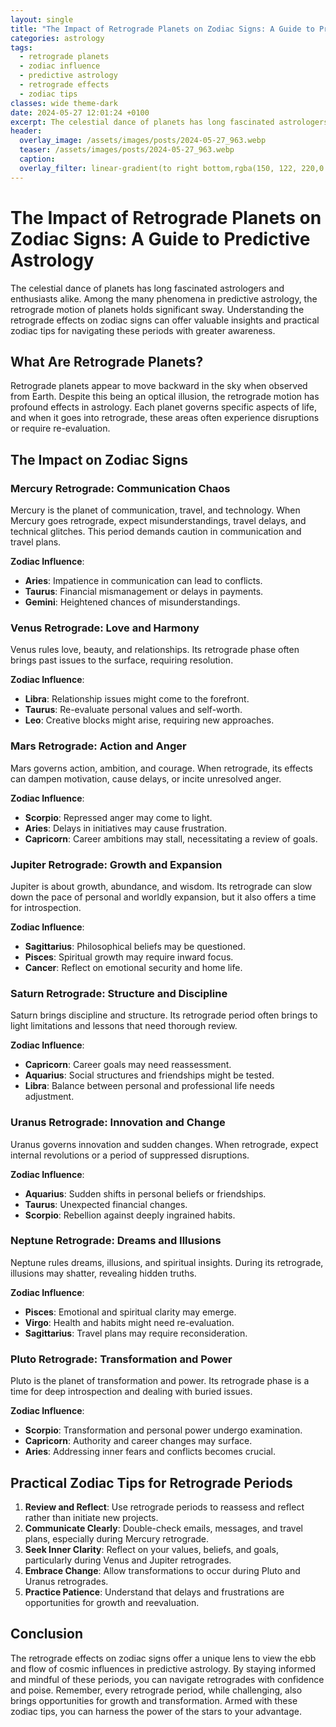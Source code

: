 ```yaml
---
layout: single
title: "The Impact of Retrograde Planets on Zodiac Signs: A Guide to Predictive Astrology"
categories: astrology
tags:
  - retrograde planets
  - zodiac influence
  - predictive astrology
  - retrograde effects
  - zodiac tips
classes: wide theme-dark
date: 2024-05-27 12:01:24 +0100
excerpt: The celestial dance of planets has long fascinated astrologers and enthusiasts alike. Among the many phenomena in predictive astrology, the retrograde motio...
header:
  overlay_image: /assets/images/posts/2024-05-27_963.webp
  teaser: /assets/images/posts/2024-05-27_963.webp
  caption: 
  overlay_filter: linear-gradient(to right bottom,rgba(150, 122, 220,0.8), rgba(255,245,208,0.5))
---
```


# The Impact of Retrograde Planets on Zodiac Signs: A Guide to Predictive Astrology

The celestial dance of planets has long fascinated astrologers and enthusiasts alike. Among the many phenomena in predictive astrology, the retrograde motion of planets holds significant sway. Understanding the retrograde effects on zodiac signs can offer valuable insights and practical zodiac tips for navigating these periods with greater awareness. 

## What Are Retrograde Planets?

Retrograde planets appear to move backward in the sky when observed from Earth. Despite this being an optical illusion, the retrograde motion has profound effects in astrology. Each planet governs specific aspects of life, and when it goes into retrograde, these areas often experience disruptions or require re-evaluation.

## The Impact on Zodiac Signs

### Mercury Retrograde: Communication Chaos

Mercury is the planet of communication, travel, and technology. When Mercury goes retrograde, expect misunderstandings, travel delays, and technical glitches. This period demands caution in communication and travel plans. 

**Zodiac Influence**:
- **Aries**: Impatience in communication can lead to conflicts.
- **Taurus**: Financial mismanagement or delays in payments.
- **Gemini**: Heightened chances of misunderstandings.

### Venus Retrograde: Love and Harmony

Venus rules love, beauty, and relationships. Its retrograde phase often brings past issues to the surface, requiring resolution.

**Zodiac Influence**:
- **Libra**: Relationship issues might come to the forefront.
- **Taurus**: Re-evaluate personal values and self-worth.
- **Leo**: Creative blocks might arise, requiring new approaches.

### Mars Retrograde: Action and Anger

Mars governs action, ambition, and courage. When retrograde, its effects can dampen motivation, cause delays, or incite unresolved anger.

**Zodiac Influence**:
- **Scorpio**: Repressed anger may come to light.
- **Aries**: Delays in initiatives may cause frustration.
- **Capricorn**: Career ambitions may stall, necessitating a review of goals.

### Jupiter Retrograde: Growth and Expansion

Jupiter is about growth, abundance, and wisdom. Its retrograde can slow down the pace of personal and worldly expansion, but it also offers a time for introspection.

**Zodiac Influence**:
- **Sagittarius**: Philosophical beliefs may be questioned.
- **Pisces**: Spiritual growth may require inward focus.
- **Cancer**: Reflect on emotional security and home life.

### Saturn Retrograde: Structure and Discipline

Saturn brings discipline and structure. Its retrograde period often brings to light limitations and lessons that need thorough review.

**Zodiac Influence**:
- **Capricorn**: Career goals may need reassessment.
- **Aquarius**: Social structures and friendships might be tested.
- **Libra**: Balance between personal and professional life needs adjustment.

### Uranus Retrograde: Innovation and Change

Uranus governs innovation and sudden changes. When retrograde, expect internal revolutions or a period of suppressed disruptions.

**Zodiac Influence**:
- **Aquarius**: Sudden shifts in personal beliefs or friendships.
- **Taurus**: Unexpected financial changes.
- **Scorpio**: Rebellion against deeply ingrained habits.

### Neptune Retrograde: Dreams and Illusions

Neptune rules dreams, illusions, and spiritual insights. During its retrograde, illusions may shatter, revealing hidden truths.

**Zodiac Influence**:
- **Pisces**: Emotional and spiritual clarity may emerge.
- **Virgo**: Health and habits might need re-evaluation.
- **Sagittarius**: Travel plans may require reconsideration.

### Pluto Retrograde: Transformation and Power

Pluto is the planet of transformation and power. Its retrograde phase is a time for deep introspection and dealing with buried issues.

**Zodiac Influence**:
- **Scorpio**: Transformation and personal power undergo examination.
- **Capricorn**: Authority and career changes may surface.
- **Aries**: Addressing inner fears and conflicts becomes crucial.

## Practical Zodiac Tips for Retrograde Periods

1. **Review and Reflect**: Use retrograde periods to reassess and reflect rather than initiate new projects.
2. **Communicate Clearly**: Double-check emails, messages, and travel plans, especially during Mercury retrograde.
3. **Seek Inner Clarity**: Reflect on your values, beliefs, and goals, particularly during Venus and Jupiter retrogrades.
4. **Embrace Change**: Allow transformations to occur during Pluto and Uranus retrogrades.
5. **Practice Patience**: Understand that delays and frustrations are opportunities for growth and reevaluation.

## Conclusion

The retrograde effects on zodiac signs offer a unique lens to view the ebb and flow of cosmic influences in predictive astrology. By staying informed and mindful of these periods, you can navigate retrogrades with confidence and poise. Remember, every retrograde period, while challenging, also brings opportunities for growth and transformation. Armed with these zodiac tips, you can harness the power of the stars to your advantage.